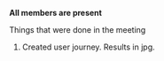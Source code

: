 **All members are present**

Things that were done in the meeting</br>
1. Created user journey. Results in jpg.
